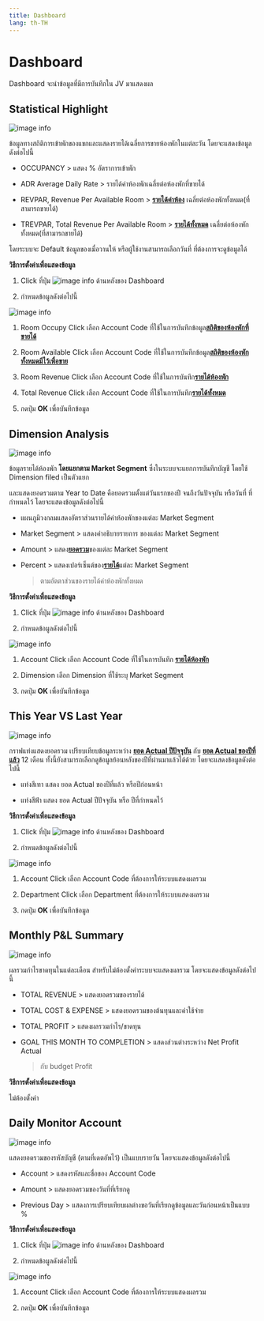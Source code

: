 ```yaml
---
title: Dashboard
lang: th-TH
---
```


# Dashboard

Dashboard จะนำข้อมูลที่มีการบันทึกใน JV มาแสดงผล

## Statistical Highlight

![image info](image6.png)

ข้อมูลทางสถิติการเข้าพักของแขกและแสดงรายได้เฉลี่ยการขายห้องพักในแต่ละวัน
โดยจะแสดงข้อมูลดังต่อไปนี้

- OCCUPANCY > แสดง % อัตราการเข้าพัก

- ADR Average Daily Rate > รายได้ค่าห้องพักเฉลี่ยต่อห้องพักที่ขายได้

- REVPAR, Revenue Per Available Room > <u>**รายได้ค่าห้อง**</u> เฉลี่ยต่อห้องพักทั้งหมด(ที่สามารถขายได้)

- TREVPAR, Total Revenue Per Available Room > <u>**รายได้ทั้งหมด**</u> เฉลี่ยต่อห้องพักทั้งหมด(ที่สามารถขายได้)

โดยระบบจะ Default ข้อมูลของเมื่อวานให้ หรือผู้ใช้งานสามารถเลือกวันที่
ที่ต้องการจะดูข้อมูลได้

**วิธีการตั้งค่าเพื่อแสดงข้อมูล**

1.  Click ที่ปุ่ม ![image info](image7.png) ด้านหลังของ Dashboard

2.  กำหนดข้อมูลดังต่อไปนี้

![image info](image1.png)

1.  Room Occupy Click เลือก Account Code ที่ใช้ในการบันทึกข้อมูล<u>**สถิติของห้องพักที่ขายได้**</u>

2.  Room Available Click เลือก Account Code ที่ใช้ในการบันทึกข้อมูล<u>**สถิติของห้องพักทั้งหมดมีไว้เพื่อขาย**</u>

3.  Room Revenue Click เลือก Account Code ที่ใช้ในการบันทึก<u>**รายได้ห้องพัก**</u>

4.  Total Revenue Click เลือก Account Code ที่ใช้ในการบันทึก<u>**รายได้ทั้งหมด**</u>

5.  กดปุ่ม **<span class="btn">OK</span>** เพื่อบันทึกข้อมูล

## Dimension Analysis

![image info](image9.png)

ข้อมูลรายได้ห้องพัก **โดยแยกตาม Market Segment** ซึ่งในระบบจะแยกการบันทึกบัญชี โดยใช้ Dimension filed เป็นตัวแยก

และแสดงยอดรวมตาม Year to Date คือยอดรวมตั้งแต่วันแรกของปี
จนถึงวันปัจจุบัน หรือวันที่ ที่กำหนดไว้ โดยจะแสดงข้อมูลดังต่อไปนี้

- แผนภูมิวงกลมแสดงอัตราส่วนรายได้ค่าห้องพักของแต่ละ Market Segment

- Market Segment > แสดงคำอธิบายรายการ ของแต่ละ Market Segment

- Amount > แสดง<u>**ยอดรวม**</u>ของแต่ละ Market Segment

- Percent > แสดงเปอร์เซ็นต์ของ<u>**รายได้**</u>แต่ละ Market Segment
  > ตามอัตตาส่วนของรายได้ค่าห้องพักทั้งหมด

**วิธีการตั้งค่าเพื่อแสดงข้อมูล**

1.  Click ที่ปุ่ม ![image info](image7.png) ด้านหลังของ Dashboard

2.  กำหนดข้อมูลดังต่อไปนี้

![image info](image10.png)

1.  Account Click เลือก Account Code ที่ใช้ในการบันทึก <u>**รายได้ห้องพัก**</u>

2.  Dimension เลือก Dimension ที่ใช้ระบุ Market Segment

3.  กดปุ่ม **<span class="btn">OK</span>** เพื่อบันทึกข้อมูล

## This Year VS Last Year

![image info](image5.png)

กราฟแท่งแสดงยอดรวม เปรียบเทียบข้อมูลระหว่าง <u>**ยอด Actual ปีปัจจุบัน**</u>
กับ <u>**ยอด Actual ของปีที่แล้ว**</u> 12 เดือน
ทั้งนี้ยังสามารถเลือกดูข้อมูลย้อนหลังของปีที่ผ่านมาแล้วได้ด้วย
โดยจะแสดงข้อมูลดังต่อไปนี้

- แท่งสีเทา แสดง ยอด Actual ของปีที่แล้ว หรือปีก่อนหน้า

- แท่งสีฟ้า แสดง ยอด Actual ปีปัจจุบัน หรือ ปีที่กำหนดไว้

**วิธีการตั้งค่าเพื่อแสดงข้อมูล**

1.  Click ที่ปุ่ม ![image info](image7.png) ด้านหลังของ Dashboard

2.  กำหนดข้อมูลดังต่อไปนี้

![image info](image4.png)

1.  Account Click เลือก Account Code ที่ต้องการให้ระบบแสดงผลรวม

2.  Department Click เลือก Department ที่ต้องการให้ระบบแสดงผลรวม

3.  กดปุ่ม **<span class="btn">OK</span>** เพื่อบันทึกข้อมูล

## Monthly P&L Summary

![image info](image3.png)

ผลรวมกำไรขาดทุนในแต่ละเดือน สำหรับไม่ต้องตั้งค่าระบบจะแสดงผลรวม
โดยจะแสดงข้อมูลดังต่อไปนี้

- TOTAL REVENUE > แสดงยอดรวมของรายได้

- TOTAL COST & EXPENSE > แสดงยอดรวมของต้นทุนและค่าใช้จ่าย

- TOTAL PROFIT > แสดงผลรวมกำไร/ขาดทุน

- GOAL THIS MONTH TO COMPLETION > แสดงส่วนต่างระหว่าง Net Profit Actual
  > กับ budget Profit

**วิธีการตั้งค่าเพื่อแสดงข้อมูล**

ไม่ต้องตั้งค่า

## Daily Monitor Account

![image info](image2.png)

แสดงยอดรวมของรหัสบัญชี (ตามที่เดตอัพไว้) เป็นแบบรายวัน
โดยจะแสดงข้อมูลดังต่อไปนี้

- Account > แสดงรหัสและชื่อของ Account Code

- Amount > แสดงยอดรวมของวันที่ที่เรียกดู

- Previous Day > แสดงการเปรียบเทียบผลต่างขอวันที่เรียกดูข้อมูลและวันก่อนหน้าเป็นแบบ %

**วิธีการตั้งค่าเพื่อแสดงข้อมูล**

1.  Click ที่ปุ่ม ![image info](image7.png) ด้านหลังของ Dashboard

2.  กำหนดข้อมูลดังต่อไปนี้

![image info](image8.png)

1.  Account Click เลือก Account Code ที่ต้องการให้ระบบแสดงผลรวม

2.  กดปุ่ม **<span class="btn">OK</span>** เพื่อบันทึกข้อมูล
